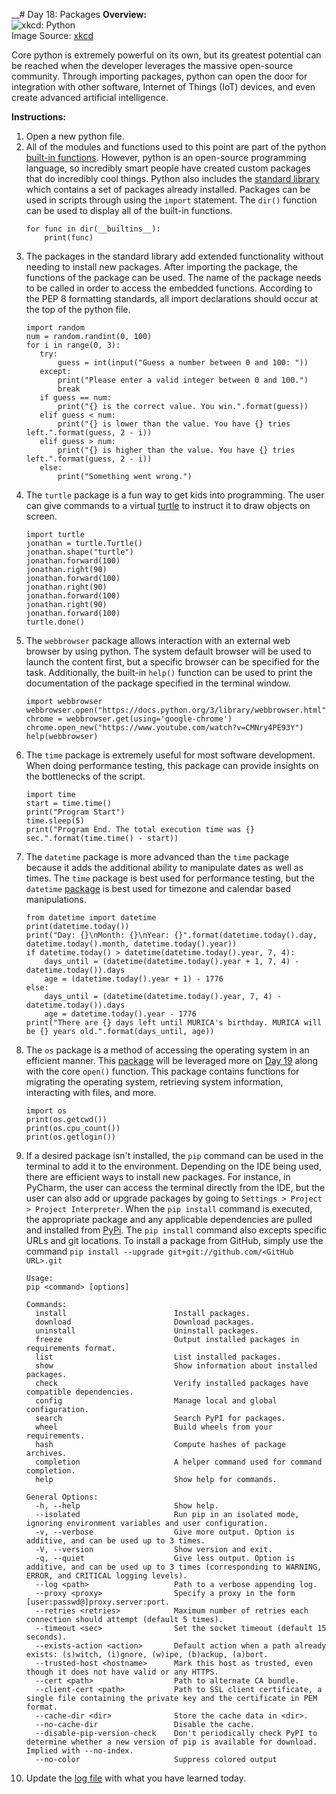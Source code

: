 __# Day 18: Packages
**Overview:**  
![xkcd: Python](https://imgs.xkcd.com/comics/python.png)  
Image Source: [xkcd](https://xkcd.com/353/)

Core python is extremely powerful on its own, but its greatest potential can be reached when the developer leverages the massive open-source community. Through importing packages, python can open the door for integration with other software, Internet of Things (IoT) devices, and even create advanced artificial intelligence.

**Instructions:**  
1. Open a new python file.
2. All of the modules and functions used to this point are part of the python [built-in functions](https://docs.python.org/3/library/functions). However, python is an open-source programming language, so incredibly smart people have created custom packages that do incredibly cool things. Python also includes the [standard library](https://docs.python.org/3/library/library) which contains a set of packages already installed. Packages can be used in scripts through using the `import` statement. The `dir()` function can be used to display all of the built-in functions.
    ```
    for func in dir(__builtins__):
        print(func)
    ```
3. The packages in the standard library add extended functionality without needing to install new packages. After importing the package, the functions of the package can be used. The name of the package needs to be called in order to access the embedded functions. According to the PEP 8 formatting standards, all import declarations should occur at the top of the python file.
    ```
    import random
    num = random.randint(0, 100)
    for i in range(0, 3):
       try:
           guess = int(input("Guess a number between 0 and 100: "))
       except:
           print("Please enter a valid integer between 0 and 100.")
           break
       if guess == num:
           print("{} is the correct value. You win.".format(guess))
       elif guess < num:
           print("{} is lower than the value. You have {} tries left.".format(guess, 2 - i))
       elif guess > num:
           print("{} is higher than the value. You have {} tries left.".format(guess, 2 - i))
       else:
           print("Something went wrong.")
    ```
4. The `turtle` package is a fun way to get kids into programming. The user can give commands to a virtual [turtle](https://docs.python.org/3/library/turtle.html) to instruct it to draw objects on screen.
    ```
    import turtle
    jonathan = turtle.Turtle()
    jonathan.shape("turtle")
    jonathan.forward(100)
    jonathan.right(90)
    jonathan.forward(100)
    jonathan.right(90)
    jonathan.forward(100)
    jonathan.right(90)
    jonathan.forward(100)
    turtle.done()
    ```
5. The `webbrowser` package allows interaction with an external web browser by using python. The system default browser will be used to launch the content first, but a specific browser can be specified for the task. Additionally, the built-in `help()` function can be used to print the documentation of the package specified in the terminal window.
    ```
    import webbrowser
    webbrowser.open("https://docs.python.org/3/library/webbrowser.html")
    chrome = webbrowser.get(using='google-chrome')
    chrome.open_new("https://www.youtube.com/watch?v=CMNry4PE93Y")
    help(webbrowser)
    ```
6. The `time` package is extremely useful for most software development. When doing performance testing, this package can provide insights on the bottlenecks of the script.
    ```
    import time
    start = time.time()
    print("Program Start")
    time.sleep(5)
    print("Program End. The total execution time was {} sec.".format(time.time() - start))
    ```
7. The `datetime` package is more advanced than the `time` package because it adds the additional ability to manipulate dates as well as times. The `time` package is best used for performance testing, but the `datetime` [package]((https://docs.python.org/3.7/library/datetime.html)) is best used for timezone and calendar based manipulations.
    ```
    from datetime import datetime
    print(datetime.today())
    print("Day: {}\nMonth: {}\nYear: {}".format(datetime.today().day, datetime.today().month, datetime.today().year))
    if datetime.today() > datetime(datetime.today().year, 7, 4):
        days_until = (datetime(datetime.today().year + 1, 7, 4) - datetime.today()).days
        age = (datetime.today().year + 1) - 1776
    else:
        days_until = (datetime(datetime.today().year, 7, 4) - datetime.today()).days
        age = datetime.today().year - 1776
    print("There are {} days left until MURICA's birthday. MURICA will be {} years old.".format(days_until, age))
    ```
8. The `os` package is a method of accessing the operating system in an efficient manner. This [package](https://docs.python.org/3.7/library/os.html) will be leveraged more on [Day 19](../Module2/Day19) along with the core `open()` function. This package contains functions for migrating the operating system, retrieving system information, interacting with files, and more.
    ```
    import os
    print(os.getcwd())
    print(os.cpu_count())
    print(os.getlogin())
    ```
9. If a desired package isn't installed, the `pip` command can be used in the terminal to add it to the environment. Depending on the IDE being used, there are efficient ways to install new packages. For instance, in PyCharm, the user can access the terminal directly from the IDE, but the user can also add or upgrade packages by going to `Settings > Project > Project Interpreter`. When the `pip install` command is executed, the appropriate package and any applicable dependencies are pulled and installed from [PyPi](https://pypi.org/). The `pip install` command also excepts specific URLs and git locations. To install a package from GitHub, simply use the command `pip install --upgrade git+git://github.com/<GitHub URL>.git` 
    ```
    Usage:
    pip <command> [options]

    Commands:
      install                        Install packages.
      download                       Download packages.
      uninstall                      Uninstall packages.
      freeze                         Output installed packages in requirements format.
      list                           List installed packages.
      show                           Show information about installed packages.
      check                          Verify installed packages have compatible dependencies.
      config                         Manage local and global configuration.
      search                         Search PyPI for packages.
      wheel                          Build wheels from your requirements.
      hash                           Compute hashes of package archives.
      completion                     A helper command used for command completion.
      help                           Show help for commands.

    General Options:
      -h, --help                     Show help.
      --isolated                     Run pip in an isolated mode, ignoring environment variables and user configuration.
      -v, --verbose                  Give more output. Option is additive, and can be used up to 3 times.
      -V, --version                  Show version and exit.
      -q, --quiet                    Give less output. Option is additive, and can be used up to 3 times (corresponding to WARNING, ERROR, and CRITICAL logging levels).
      --log <path>                   Path to a verbose appending log.
      --proxy <proxy>                Specify a proxy in the form [user:passwd@]proxy.server:port.
      --retries <retries>            Maximum number of retries each connection should attempt (default 5 times).
      --timeout <sec>                Set the socket timeout (default 15 seconds).
      --exists-action <action>       Default action when a path already exists: (s)witch, (i)gnore, (w)ipe, (b)ackup, (a)bort.
      --trusted-host <hostname>      Mark this host as trusted, even though it does not have valid or any HTTPS.
      --cert <path>                  Path to alternate CA bundle.
      --client-cert <path>           Path to SSL client certificate, a single file containing the private key and the certificate in PEM format.
      --cache-dir <dir>              Store the cache data in <dir>.
      --no-cache-dir                 Disable the cache.
      --disable-pip-version-check    Don't periodically check PyPI to determine whether a new version of pip is available for download. Implied with --no-index.
      --no-color                     Suppress colored output

    ```
10. Update the [log file](../../log.md) with what you have learned today.
